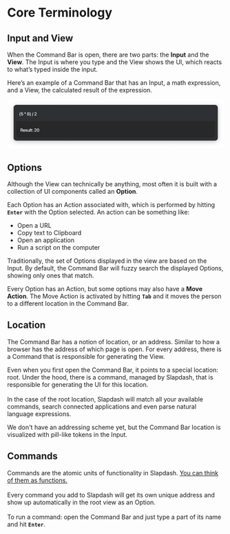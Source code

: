 # Core Terminology

## Input and View

When the Command Bar is open, there are two parts: the **Input** and the **View**. The Input is where you type and the View shows the UI, which reacts to what’s typed inside the input.

Here’s an example of a Command Bar that has an Input, a math expression, and a View, the calculated result of the expression.

![](../.gitbook/assets/test.png)

## Options

Although the View can technically be anything, most often it is built with a collection of UI components called an **Option**.

Each Option has an Action associated with, which is performed by hitting **`Enter`** with the Option selected. An action can be something like:

* Open a URL
* Copy text to Clipboard
* Open an application
* Run a script on the computer

Traditionally, the set of Options displayed in the view are based on the Input. By default, the Command Bar will fuzzy search the displayed Options, showing only ones that match.

Every Option has an Action, but some options may also have a **Move Action**. The Move Action is activated by hitting **`Tab`** and it moves the person to a different location in the Command Bar.

## Location

The Command Bar has a notion of location, or an address. Similar to how a browser has the address of which page is open. For every address, there is a Command that is responsible for generating the View.

Even when you first open the Command Bar, it points to a special location: root. Under the hood, there is a command, managed by Slapdash, that is responsible for generating the UI for this location.\
\
In the case of the root location, Slapdash will match all your available commands, search connected applications and even parse natural language expressions.

We don't have an addressing scheme yet, but the Command Bar location is visualized with pill-like tokens in the Input.

## Commands

Commands are the atomic units of functionality in Slapdash. [You can think of them as functions.](commands.md)\
\
Every command you add to Slapdash will get its own unique address and show up automatically in the root view as an Option.\
\
To run a command: open the Command Bar and just type a part of its name and hit **`Enter`**.
